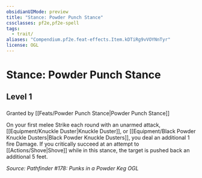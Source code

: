```yaml
---
obsidianUIMode: preview
title: "Stance: Powder Punch Stance"
cssclasses: pf2e,pf2e-spell
tags:
  - trait/
aliases: "Compendium.pf2e.feat-effects.Item.kDTiRg9vVOYNnTyr"
license: OGL
---
```

# Stance: Powder Punch Stance
## Level 1
### 






Granted by [[Feats/Powder Punch Stance|Powder Punch Stance]]

On your first melee Strike each round with an unarmed attack, [[Equipment/Knuckle Duster|Knuckle Duster]], or [[Equipment/Black Powder Knuckle Dusters|Black Powder Knuckle Dusters]], you deal an additional 1 fire Damage. If you critically succeed at an attempt to [[Actions/Shove|Shove]] while in this stance, the target is pushed back an additional 5 feet.

*Source: Pathfinder #178: Punks in a Powder Keg*
*OGL*